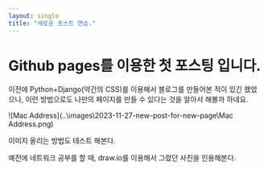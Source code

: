 ```yaml
---
layout: single
title: "새로운 포스트 연습."
---
```


# Github pages를 이용한 첫 포스팅 입니다.

이전에 Python+Django(약간의 CSS)를 이용해서 블로그를 만들어본 적이 있긴 했었으나, 이런 방법으로도 나만의 페이지를 만들 수 있다는 것을 알아서 해볼까 하네요.

![Mac Address](..\images\2023-11-27-new-post-for-new-page\Mac Address.png)

이미지 올리는 방법도 테스트 해본다.

예전에 네트워크 공부를 할 때, draw.io를 이용해서 그렸던 사진을 인용해본다.

